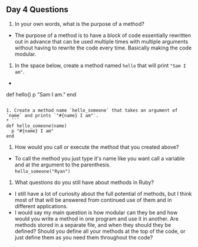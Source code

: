 ## Day 4 Questions

1. In your own words, what is the purpose of a method?
  * The purpose of a method is to have a block of code essentially rewritten out in advance that can be used multiple times with multiple arguments without having to rewrite the code every time.  Basically making the code modular.

1. In the space below, create a method named `hello` that will print `"Sam I am"`.
  * ```
  def hello()
    p "Sam I am."
  end
  ```

1. Create a method name `hello_someone` that takes an argument of `name` and prints `"#{name} I am"`.
  * ```
  def hello_someone(name)
    p "#{name} I am"
  end
  ```

1. How would you call or execute the method that you created above?
  * To call the method you just type it's name like you want call a variable and at the argument to the parenthesis.  
  `` hello_someone("Ryan") ``

1. What questions do you still have about methods in Ruby?
  * I still have a lot of curiosity about the full potential of methods, but I think most of that will be answered from continued use of them and in different applications.  
  *  I would say my main question is how modular can they be and how would you write a method in one program and use it in another.  Are methods stored in a separate file, and when they should they be defined?  Should you define all your methods at the top of the code, or just define them as you need them throughout the code?
